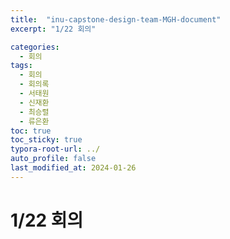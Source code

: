 ```yaml
---
title:  "inu-capstone-design-team-MGH-document"
excerpt: "1/22 회의"

categories:
  - 회의
tags:
  - 회의
  - 회의록
  - 서태원
  - 신재환
  - 최승렬
  - 류은환
toc: true
toc_sticky: true
typora-root-url: ../
auto_profile: false
last_modified_at: 2024-01-26 
---
```


# 1/22 회의
